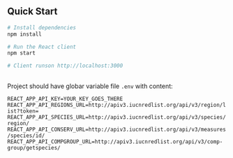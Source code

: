 ## Quick Start

```bash
# Install dependencies
npm install

# Run the React client
npm start

# Client runson http://localhost:3000
```

##

Project should have globar variable file `.env` with content:

`REACT_APP_API_KEY=YOUR_KEY_GOES_THERE`
`REACT_APP_API_REGIONS_URL=http://apiv3.iucnredlist.org/api/v3/region/list?token=`
`REACT_APP_API_SPECIES_URL=http://apiv3.iucnredlist.org/api/v3/species/region/`
`REACT_APP_API_CONSERV_URL=http://apiv3.iucnredlist.org/api/v3/measures/species/id/`
`REACT_APP_API_COMPGROUP_URL=http://apiv3.iucnredlist.org/api/v3/comp-group/getspecies/`
